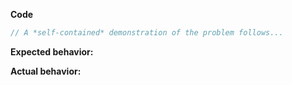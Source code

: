 <!-- Thanks for taking the time to submit your issue!

If this is a question, please consider reaching out via our gitter chatroom first: https://gitter.im/astrocite/Lobby
-->

**Code**

```js
// A *self-contained* demonstration of the problem follows...
```

**Expected behavior:**

**Actual behavior:**
